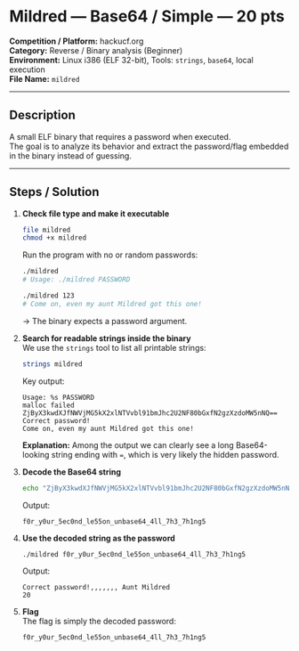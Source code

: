 # Mildred — Base64 / Simple — 20 pts

**Competition / Platform:** hackucf.org  
**Category:** Reverse / Binary analysis (Beginner)  
**Environment:** Linux i386 (ELF 32-bit), Tools: `strings`, `base64`, local execution  
**File Name:** `mildred`  

---

## Description
A small ELF binary that requires a password when executed.  
The goal is to analyze its behavior and extract the password/flag embedded in the binary instead of guessing.

---

## Steps / Solution

1. **Check file type and make it executable**  
   ```bash
   file mildred
   chmod +x mildred
   ```
   Run the program with no or random passwords:
   ```bash
   ./mildred
   # Usage: ./mildred PASSWORD

   ./mildred 123
   # Come on, even my aunt Mildred got this one!
   ```
   → The binary expects a password argument.

2. **Search for readable strings inside the binary**  
   We use the `strings` tool to list all printable strings:
   ```bash
   strings mildred
   ```
   Key output:
   ```
   Usage: %s PASSWORD
   malloc failed
   ZjByX3kwdXJfNWVjMG5kX2xlNTVvbl91bmJhc2U2NF80bGxfN2gzXzdoMW5nNQ==
   Correct password!
   Come on, even my aunt Mildred got this one!
   ```
   **Explanation:** Among the output we can clearly see a long Base64-looking string ending with `=`, which is very likely the hidden password.

3. **Decode the Base64 string**  
   ```bash
   echo "ZjByX3kwdXJfNWVjMG5kX2xlNTVvbl91bmJhc2U2NF80bGxfN2gzXzdoMW5nNQ==" | base64 -d
   ```
   Output:
   ```
   f0r_y0ur_5ec0nd_le55on_unbase64_4ll_7h3_7h1ng5
   ```

4. **Use the decoded string as the password**  
   ```bash
   ./mildred f0r_y0ur_5ec0nd_le55on_unbase64_4ll_7h3_7h1ng5
   ```
   Output:
   ```
   Correct password!,,,,,,, Aunt Mildred
   20
   ```

5. **Flag**  
   The flag is simply the decoded password:
   ```
   f0r_y0ur_5ec0nd_le55on_unbase64_4ll_7h3_7h1ng5
   ```
